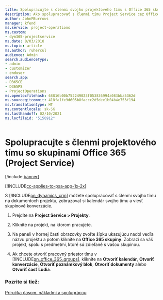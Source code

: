```yaml
---
title: Spolupracujte s členmi svojho projektového tímu s Office 365 skupinami
description: Ako spolupracovať s členmi tímu Project Service cez Office 365 Skupiny
author: JohnPBurrows
manager: kfend
ms.service: project-operations
ms.custom:
- dyn365-projectservice
ms.date: 8/03/2018
ms.topic: article
ms.author: ruhercul
audience: Admin
search.audienceType:
- admin
- customizer
- enduser
search.app:
- D365CE
- D365PS
- ProjectOperations
ms.openlocfilehash: 68816b00b752249023f053836994a083bba5362d
ms.sourcegitcommit: 418fa1fe9d605b8faccc2d5dee1b04b4e753f194
ms.translationtype: HT
ms.contentlocale: sk-SK
ms.lasthandoff: 02/10/2021
ms.locfileid: "5150912"
---
```

# <a name="collaborate-with-your-project-team-members-with-office-365-groups-project-service"></a>Spolupracujte s členmi projektového tímu so skupinami Office 365 (Project Service)

[!include [banner](../includes/psa-now-project-operations.md)]

[!INCLUDE[cc-applies-to-psa-app-1x-2x](../includes/cc-applies-to-psa-app-1x-2x.md)]

S [!INCLUDE[pn_dynamics_crm](../includes/pn-dynamics-crm.md)] môžete spolupracovať s členmi svojho tímu na dokumentoch projektu, zobrazovať si kalendár svojho tímu a viesť skupinové konverzácie.  
  
1. Prejdite na **Project Service > Projekty**.  
  
2. Kliknite na projekt, na ktorom pracujete.  
  
3. Na paneli v hornej časti obrazovky zvoľte šípku ukazujúcu nadol vedľa názvu projektu a potom kliknite na **Office 365 skupiny**. Zobrazí sa váš projekt, spolu s predmetmi, ktoré sú zdieľané s vašou skupinou.  
  
4. Ak chcete otvoriť pracovný priestor tímu v [!INCLUDE[pn_office_365_groups](../includes/pn-office-365-groups.md)], kliknite na **Otvoriť kalendár**, **Otvoriť konverzácie**, **Otvoriť poznámkový blok**, **Otvoriť dokumenty** alebo **Otvoriť časť Ľudia**.  
  
### <a name="see-also"></a>Pozrite si tiež:  
 [Príručka časom, nákladmi a spoluprácou](../psa/time-expense-collaboration-guide.md)
